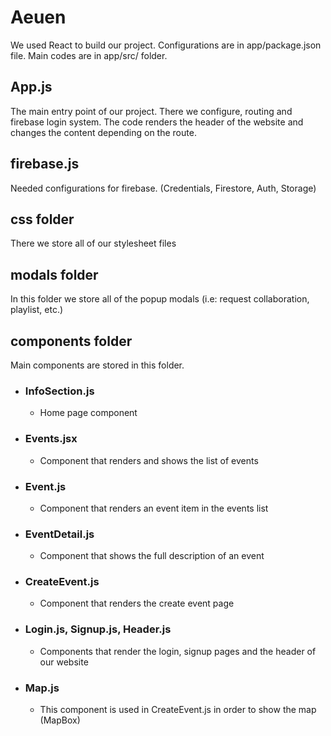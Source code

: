 # Aeuen

We used React to build our project. Configurations are in app/package.json file. Main codes are in app/src/ folder. 

## App.js

The main entry point of our project. There we configure, routing and firebase login system. The code renders the header of the website and changes the content depending on the route.

## firebase.js

Needed configurations for firebase. (Credentials, Firestore, Auth, Storage)

## css folder

There we store all of our stylesheet files

## modals folder

In this folder we store all of the popup modals (i.e: request collaboration, playlist, etc.)

## components folder

Main components are stored in this folder. 

  - ### InfoSection.js
    - Home page component
  - ### Events.jsx
    - Component that renders and shows the list of events
  - ### Event.js
    - Component that renders an event item in the events list
  - ### EventDetail.js
    - Component that shows the full description of an event
  - ### CreateEvent.js
    - Component that renders the create event page
  - ### Login.js, Signup.js, Header.js
    - Components that render the login, signup pages and the header of our website
  - ### Map.js
    - This component is used in CreateEvent.js in order to show the map (MapBox)  


